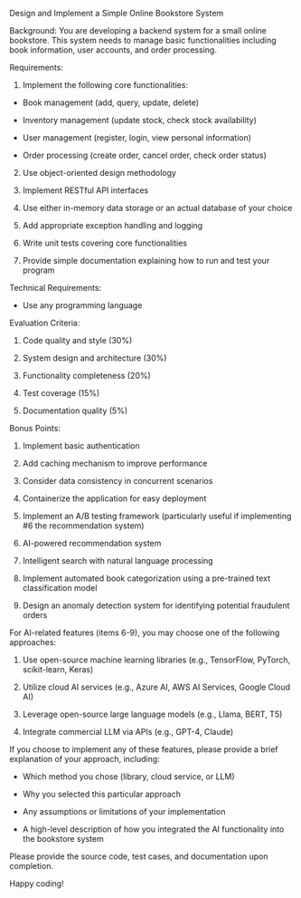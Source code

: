 Design and Implement a Simple Online Bookstore System


Background: You are developing a backend system for a small online bookstore. This system needs to manage basic functionalities including book information, user accounts, and order processing.


Requirements:

1. Implement the following core functionalities:

- Book management (add, query, update, delete)

- Inventory management (update stock, check stock availability)

- User management (register, login, view personal information)

- Order processing (create order, cancel order, check order status)

2. Use object-oriented design methodology

3. Implement RESTful API interfaces

4. Use either in-memory data storage or an actual database of your choice

5. Add appropriate exception handling and logging

6. Write unit tests covering core functionalities

8. Provide simple documentation explaining how to run and test your program


Technical Requirements:

- Use any programming language


Evaluation Criteria:

1. Code quality and style (30%)

2. System design and architecture (30%)

3. Functionality completeness (20%)

4. Test coverage (15%)

5. Documentation quality (5%)


Bonus Points:

1. Implement basic authentication

2. Add caching mechanism to improve performance

3. Consider data consistency in concurrent scenarios

4. Containerize the application for easy deployment

5. Implement an A/B testing framework (particularly useful if implementing #6 the recommendation system)

6. AI-powered recommendation system

7. Intelligent search with natural language processing

8. Implement automated book categorization using a pre-trained text classification model

9. Design an anomaly detection system for identifying potential fraudulent orders


For AI-related features (items 6-9), you may choose one of the following approaches:

1. Use open-source machine learning libraries (e.g., TensorFlow, PyTorch, scikit-learn, Keras)

2. Utilize cloud AI services (e.g., Azure AI, AWS AI Services, Google Cloud AI)

3. Leverage open-source large language models (e.g., Llama, BERT, T5)

4. Integrate commercial LLM via APIs (e.g., GPT-4, Claude)


If you choose to implement any of these features, please provide a brief explanation of your approach, including:

- Which method you chose (library, cloud service, or LLM)

- Why you selected this particular approach

- Any assumptions or limitations of your implementation

- A high-level description of how you integrated the AI functionality into the bookstore system


Please provide the source code, test cases, and documentation upon completion.


Happy coding!
